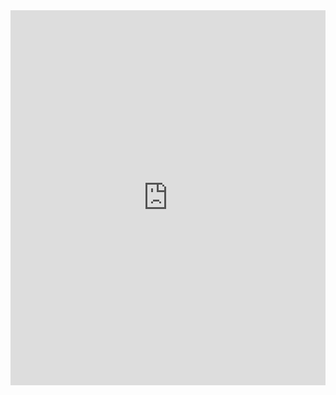 <iframe width="100%" height="600px" src="https://www.youtube.com/embed/auf5RljQ4NE" frameborder="0" allowfullscreen></iframe>
